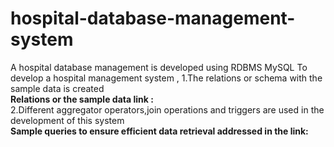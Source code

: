 # hospital-database-management-system
A hospital database management  is developed using RDBMS MySQL
To develop a hospital management system ,
1.The relations or schema with the sample data is created <br>
<b>Relations or the sample data link : </b> <br>
2.Different aggregator operators,join operations and triggers are used in the development of this system <br>
<b>Sample queries to ensure efficient data retrieval addressed in the link: </b> 

